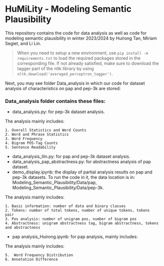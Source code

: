 # HuMiLity - Modeling Semantic Plausibility

This repository contains the code for data analysis as well as code for modeling semantic plausibility in winter 2023/2024 by Huirong Tan, Miriam Segiet, and Li Lin.

> When you need to setup a new environment, use `pip install -m requirements.txt` to load the required packages stored in the corresponding file. If not already satisfied, make sure to download the tagger part of the nltk library by using `nltk.download('averaged_perceptron_tagger')`.


Next, you may see folder Data_analysis in which our code for dataset analysis of characteristics on pap and pep-3k are stored: 

### Data_analysis folder contains these files:
* data_analysis.py: for pep-3k dataset analysis. 

The analysis mainly includes:

    1. Overall Statistics and Word Counts
    2. Word and Phrase Statistics
    3. Word Frequency
    4. Bigram POS-Tag Counts
    5. Sentence Readability


* data_analysis_liln.py: for pap and pep-3k dataset analysis.
* data_analysis_pap_abstractness.py: for abstractness analysis of pap dataset.
* demo_display.ipynb: the display of partial analysis results on pap and pep-3k datasets. To run the code in it, the data location is in: Modeling_Semantic_Plausibility/Data/pap, Modeling_Semantic_Plausibility/Data/pep-3k. 

The analysis mainly includes:

    1. Basic information: number of data and binary classes
    2. Tokens: number of total tokens, number of unique tokens, tokens pair
    3. Pos analysis: number of unigram pos, number of bigram pos
    4. Abstractness: unigram abstractness tag, bigram abstractness, tokens and abstractness


* pap analysis_Huirong.ipynb: for pap analysis, mainly includes:

The analysis mainly includes:

    5.  Word Frequency Distribution
    6. Annotation Difference

